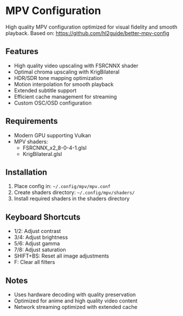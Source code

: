 # MPV Configuration

High quality MPV configuration optimized for visual fidelity and smooth playback.
Based on: https://github.com/hl2guide/better-mpv-config

## Features
- High quality video upscaling with FSRCNNX shader
- Optimal chroma upscaling with KrigBilateral
- HDR/SDR tone mapping optimization
- Motion interpolation for smooth playback
- Extended subtitle support
- Efficient cache management for streaming
- Custom OSC/OSD configuration

## Requirements
- Modern GPU supporting Vulkan
- MPV shaders:
  - FSRCNNX_x2_8-0-4-1.glsl
  - KrigBilateral.glsl

## Installation
1. Place config in: `~/.config/mpv/mpv.conf`
2. Create shaders directory: `~/.config/mpv/shaders/`
3. Install required shaders in the shaders directory

## Keyboard Shortcuts
- 1/2: Adjust contrast
- 3/4: Adjust brightness
- 5/6: Adjust gamma
- 7/8: Adjust saturation
- SHIFT+BS: Reset all image adjustments
- F: Clear all filters

## Notes
- Uses hardware decoding with quality preservation
- Optimized for anime and high quality video content
- Network streaming optimized with extended cache

